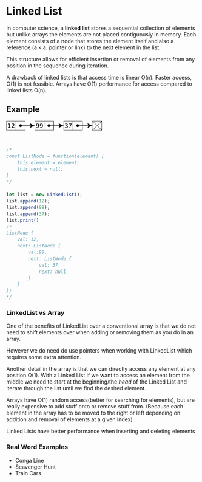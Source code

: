# Linked List

In computer science, a **linked list** stores a sequential collection of elements but unlike arrays the elements are not placed contiguously in memory. Each element consists of a node that stores the element itself and also a reference (a.k.a. pointer or link) to the next element in the list.

This structure allows for efficient insertion or removal of elements from any position in the sequence during iteration.

A drawback of linked lists is that access time is linear O(n). Faster access, O(1) is not feasible. Arrays have O(1) performance for access compared to linked lists O(n).


## Example
<img src="./images/linked-list.svg" width="50%" style="margin-bottom: 25px"/>

```javascript
/*
const ListNode = function(element) {
    this.element = element;
    this.next = null;
}
*/

let list = new LinkedList();
list.append(12);
list.append(99);
list.append(37);
list.print()
/*
ListNode {
    val: 12,
    next: ListNode {
        val:99,
        next: ListNode {
            val: 37,
            next: null
        }
    }
};
*/
```

### LinkedList vs Array

One of the benefits of LinkedList over a conventional array is that we do not need to shift elements over when adding or removing them as you do in an array.

However we do need do use pointers when working with LinkedList which requires some extra attention.

Another detail in the array is that we can directly access any element at any position O(1). With a Linked List
if we want to access an element from the middle we need to start at the beginning/the *head* of the Linked List and iterate through the list until we find the desired element.

Arrays have O(1) random access(better for searching for elements), but are really expensive to add stuff onto or remove stuff from. (Because each element in the array has to be moved to the right or left depending on addition and removal of elements at a given index)

Linked Lists have better performance when inserting and deleting elements


### Real Word Examples
* Conga Line
* Scavenger Hunt
* Train Cars

